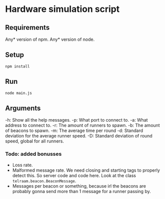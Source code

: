# Hardware simulation script

## Requirements

Any* version of npm. Any* version of node.

## Setup

`npm install`

## Run

`node main.js`

## Arguments

\-h: Show all the help messages.
\-p: What port to connect to.
\-a: What address to connect to.
\-r: The amount of runners to spawn.
\-b: The amount of beacons to spawn.
\-m: The average time per round
\-d: Standard deviation for the average runner speed.
\-D: Standard deviation of round speed, global for all runners.

### Todo: added bonusses

- Loss rate.
- Malformed message rate. We need closing and starting tags to properly detect this. So server code and code here. Look at the class `telraam.beacon.BeaconMessage`.
- Messages per beacon or something, because irl the beacons are probably gonna send more than 1 message for a runner passing by.
